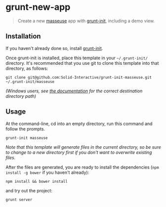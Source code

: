 # grunt-new-app

> Create a new [masseuse](http://solid-interactive.github.io/masseuse/docs/) app with [grunt-init](http://gruntjs.com/project-scaffolding), including a demo view.

[grunt-init]: http://gruntjs.com/project-scaffolding

## Installation
If you haven't already done so, install [grunt-init](http://gruntjs.com/project-scaffolding).

Once grunt-init is installed, place this template in your `~/.grunt-init/` directory. It's recommended that you use git
to clone this template into that directory, as follows:

```
git clone git@github.com:Solid-Interactive/grunt-init-masseuse.git ~/.grunt-init/masseuse
```

_(Windows users, see [the documentation](http://gruntjs.com/project-scaffolding) for the correct destination directory path)_

## Usage

At the command-line, cd into an empty directory, run this command and follow the prompts.

```
grunt-init masseuse
```

_Note that this template will generate files in the current directory, so be sure to change to a new directory first if
you don't want to overwrite existing files._

After the files are generated, you are ready to install the dependencies (`npm install -g bower` if you haven't already):

```
npm install && bower install
```

and try out the project:

```
grunt server
```